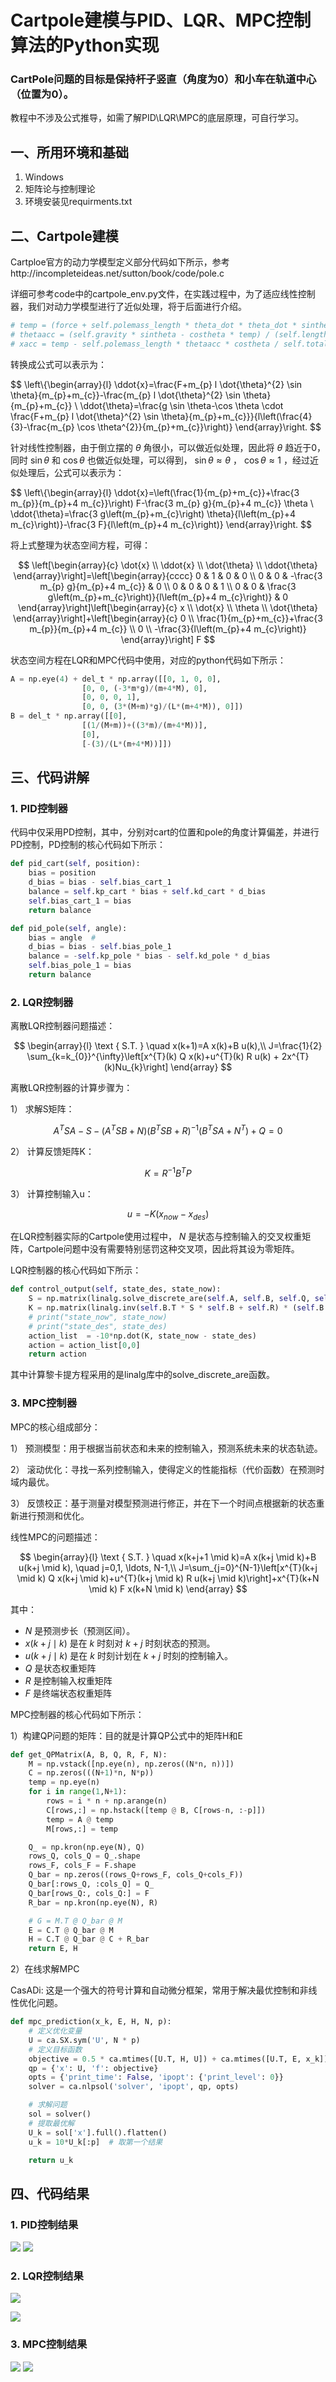 # Cartpole建模与PID、LQR、MPC控制算法的Python实现

### CartPole问题的目标是保持杆子竖直（角度为0）和小车在轨道中心（位置为0）。

教程中不涉及公式推导，如需了解PID\LQR\MPC的底层原理，可自行学习。

## 一、所用环境和基础
1. Windows
2. 矩阵论与控制理论
3. 环境安装见requirments.txt

## 二、Cartpole建模

Cartploe官方的动力学模型定义部分代码如下所示，参考http://incompleteideas.net/sutton/book/code/pole.c

详细可参考code中的cartpole_env.py文件，在实践过程中，为了适应线性控制器，我们对动力学模型进行了近似处理，将于后面进行介绍。

```python
# temp = (force + self.polemass_length * theta_dot * theta_dot * sintheta) / self.total_mass
# thetaacc = (self.gravity * sintheta - costheta * temp) / (self.length * (4.0 / 3.0 - self.masspole * costheta * costheta / self.total_mass))
# xacc = temp - self.polemass_length * thetaacc * costheta / self.total_mass
```

转换成公式可以表示为：

$$
\left\\{\begin{array}{l}
\ddot{x}=\frac{F+m_{p} l \dot{\theta}^{2} \sin \theta}{m_{p}+m_{c}}-\frac{m_{p} l \dot{\theta}^{2} \sin \theta}{m_{p}+m_{c}} \\
\ddot{\theta}=\frac{g \sin \theta-\cos \theta \cdot \frac{F+m_{p} l \dot{\theta}^{2} \sin \theta}{m_{p}+m_{c}}}{l\left(\frac{4}{3}-\frac{m_{p} \cos \theta^{2}}{m_{p}+m_{c}}\right)}
\end{array}\right.
$$

针对线性控制器，由于倒立摆的 $\theta$ 角很小，可以做近似处理，因此将 $\theta$ 趋近于0，同时 $\sin \theta$ 和 $\cos \theta$ 也做近似处理，可以得到， $\sin \theta \approx \theta$ ， $\cos \theta \approx 1$ ，经过近似处理后，公式可以表示为：

$$
\left\\{\begin{array}{l}
\ddot{x}=\left(\frac{1}{m_{p}+m_{c}}+\frac{3 m_{p}}{m_{p}+4 m_{c}}\right) F-\frac{3 m_{p} g}{m_{p}+4 m_{c}} \theta \\
\ddot{\theta}=\frac{3 g\left(m_{p}+m_{c}\right) \theta}{l\left(m_{p}+4 m_{c}\right)}-\frac{3 F}{l\left(m_{p}+4 m_{c}\right)}
\end{array}\right.
$$

将上式整理为状态空间方程，可得：

$$
\left[\begin{array}{c}
\dot{x} \\
\ddot{x} \\
\dot{\theta} \\
\ddot{\theta}
\end{array}\right]=\left[\begin{array}{cccc}
0 & 1 & 0 & 0 \\
0 & 0 & -\frac{3 m_{p} g}{m_{p}+4 m_{c}} & 0 \\
0 & 0 & 0 & 1 \\
0 & 0 & \frac{3 g\left(m_{p}+m_{c}\right)}{l\left(m_{p}+4 m_{c}\right)} & 0
\end{array}\right]\left[\begin{array}{c}
x \\
\dot{x} \\
\theta \\
\dot{\theta}
\end{array}\right]+\left[\begin{array}{c}
0 \\
\frac{1}{m_{p}+m_{c}}+\frac{3 m_{p}}{m_{p}+4 m_{c}} \\
0 \\
-\frac{3}{l\left(m_{p}+4 m_{c}\right)}
\end{array}\right] F
$$

状态空间方程在LQR和MPC代码中使用，对应的python代码如下所示：
```python
A = np.eye(4) + del_t * np.array([[0, 1, 0, 0],
                [0, 0, (-3*m*g)/(m+4*M), 0],
                [0, 0, 0, 1],
                [0, 0, (3*(M+m)*g)/(L*(m+4*M)), 0]])
B = del_t * np.array([[0],
                [(1/(M+m))+((3*m)/(m+4*M))],
                [0],
                [-(3)/(L*(m+4*M))]])
```

## 三、代码讲解
### 1. PID控制器

代码中仅采用PD控制，其中，分别对cart的位置和pole的角度计算偏差，并进行PD控制，PD控制的核心代码如下所示：

```python
def pid_cart(self, position):
    bias = position
    d_bias = bias - self.bias_cart_1
    balance = self.kp_cart * bias + self.kd_cart * d_bias
    self.bias_cart_1 = bias
    return balance

def pid_pole(self, angle):
    bias = angle  #
    d_bias = bias - self.bias_pole_1
    balance = -self.kp_pole * bias - self.kd_pole * d_bias
    self.bias_pole_1 = bias
    return balance
```

### 2. LQR控制器

离散LQR控制器问题描述：

$$
\begin{array}{l}
\text { S.T. } \quad x(k+1)=A x(k)+B u(k),\\
J=\frac{1}{2} \sum_{k=k_{0}}^{\infty}\left[x^{T}(k) Q x(k)+u^{T}(k) R u(k) + 2x^{T}(k)Nu_{k}\right]
\end{array}
$$

离散LQR控制器的计算步骤为：

1） 求解S矩阵：

$$
A^{T} S A-S-\left(A^{T} S B+N\right)\left(B^{T} S B+R\right)^{-1}\left(B^{T} S A+N^{T}\right)+Q=0
$$

2） 计算反馈矩阵K：

$$
K=R^{-1}B^{T}P
$$

3） 计算控制输入u：

$$
u=-K(x_{now}-x_{des})
$$

在LQR控制器实际的Cartpole使用过程中， $N$ 是状态与控制输入的交叉权重矩阵，Cartpole问题中没有需要特别惩罚这种交叉项，因此将其设为零矩阵。

LQR控制器的核心代码如下所示：

```python
def control_output(self, state_des, state_now):
    S = np.matrix(linalg.solve_discrete_are(self.A, self.B, self.Q, self.R))
    K = np.matrix(linalg.inv(self.B.T * S * self.B + self.R) * (self.B.T * S * self.A))
    # print("state_now", state_now)
    # print("state_des", state_des)
    action_list  = -10*np.dot(K, state_now - state_des)
    action = action_list[0,0]
    return action
```

其中计算黎卡提方程采用的是linalg库中的solve_discrete_are函数。

### 3. MPC控制器

MPC的核心组成部分：

1） 预测模型：用于根据当前状态和未来的控制输入，预测系统未来的状态轨迹。

2） 滚动优化：寻找一系列控制输入，使得定义的性能指标（代价函数）在预测时域内最优。

3） 反馈校正：基于测量对模型预测进行修正，并在下一个时间点根据新的状态重新进行预测和优化。

线性MPC的问题描述：

$$
\begin{array}{l}
\text { S.T. } \quad x(k+j+1 \mid k)=A x(k+j \mid k)+B u(k+j \mid k), \quad j=0,1, \ldots, N-1,\\
J=\sum_{j=0}^{N-1}\left[x^{T}(k+j \mid k) Q x(k+j \mid k)+u^{T}(k+j \mid k) R u(k+j \mid k)\right]+x^{T}(k+N \mid k) F x(k+N \mid k)
\end{array}
$$

其中：

* $N$ 是预测步长（预测区间）。
* $x(k+j \mid k)$ 是在 $k$ 时刻对 $k+j$ 时刻状态的预测。
* $u(k+j \mid k)$ 是在 $k$ 时刻计划在 $k+j$ 时刻的控制输入。
* $Q$ 是状态权重矩阵
* $R$ 是控制输入权重矩阵
* $F$ 是终端状态权重矩阵

MPC控制器的核心代码如下所示：

1）构建QP问题的矩阵：目的就是计算QP公式中的矩阵H和E

```python
def get_QPMatrix(A, B, Q, R, F, N):
    M = np.vstack([np.eye(n), np.zeros((N*n, n))])
    C = np.zeros(((N+1)*n, N*p))
    temp = np.eye(n)
    for i in range(1,N+1):
        rows = i * n + np.arange(n)
        C[rows,:] = np.hstack([temp @ B, C[rows-n, :-p]])
        temp = A @ temp
        M[rows,:] = temp

    Q_ = np.kron(np.eye(N), Q)
    rows_Q, cols_Q = Q_.shape
    rows_F, cols_F = F.shape
    Q_bar = np.zeros((rows_Q+rows_F, cols_Q+cols_F))
    Q_bar[:rows_Q, :cols_Q] = Q_
    Q_bar[rows_Q:, cols_Q:] = F
    R_bar = np.kron(np.eye(N), R)

    # G = M.T @ Q_bar @ M
    E = C.T @ Q_bar @ M
    H = C.T @ Q_bar @ C + R_bar
    return E, H
```

2）在线求解MPC

CasADi: 这是一个强大的符号计算和自动微分框架，常用于解决最优控制和非线性优化问题。

```python
def mpc_prediction(x_k, E, H, N, p):
    # 定义优化变量
    U = ca.SX.sym('U', N * p)
    # 定义目标函数
    objective = 0.5 * ca.mtimes([U.T, H, U]) + ca.mtimes([U.T, E, x_k])
    qp = {'x': U, 'f': objective}
    opts = {'print_time': False, 'ipopt': {'print_level': 0}}
    solver = ca.nlpsol('solver', 'ipopt', qp, opts)

    # 求解问题
    sol = solver()
    # 提取最优解
    U_k = sol['x'].full().flatten()
    u_k = 10*U_k[:p]  # 取第一个结果

    return u_k
```

## 四、代码结果

### 1. PID控制结果

<img src="code/PID_CartPole-v1.gif"/>

<img src="code/PID.png"/>

### 2. LQR控制结果

![](code/LQR_CartPole-v1.gif)

![](code/LQR.png)

### 3. MPC控制结果

<img src="code/MPC_CartPole-v1.gif"/>

<img src="code/MPC.png"/>



